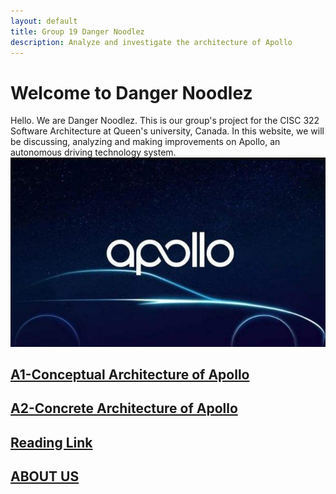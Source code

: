 ```yaml
---
layout: default
title: Group 19 Danger Noodlez
description: Analyze and investigate the architecture of Apollo
---
```


# Welcome to Danger Noodlez
Hello. We are Danger Noodlez. This is our group's project for the CISC 322 Software Architecture at Queen's university, Canada. In this website, we will be discussing, analyzing and making improvements on Apollo, an autonomous driving technology system.
![apollo_logo](./picture/apollo_logo.jfif)

## [A1-Conceptual Architecture of Apollo](./a1_conceptual_architecture.html)

## [A2-Concrete Architecture of Apollo](./a2_concrete_architecture.html)

## [Reading Link](./reading_link.html)

## [ABOUT US](./about_us.html)


